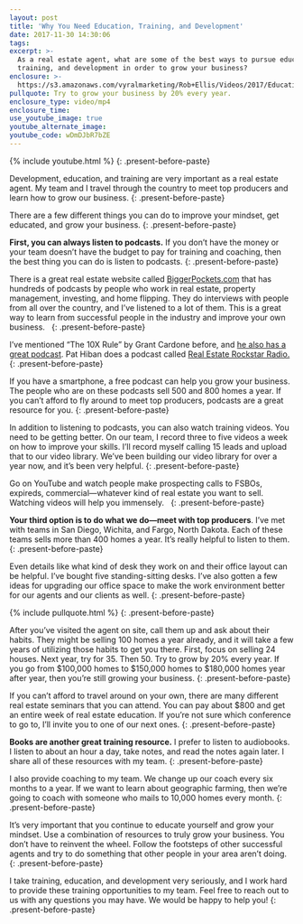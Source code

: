 ```yaml
---
layout: post
title: 'Why You Need Education, Training, and Development'
date: 2017-11-30 14:30:06
tags:
excerpt: >-
  As a real estate agent, what are some of the best ways to pursue education,
  training, and development in order to grow your business?
enclosure: >-
  https://s3.amazonaws.com/vyralmarketing/Rob+Ellis/Videos/2017/Education%252C+Training%252C+And+Development+-+Central+Ohio+Real+Estate+Agent.mp4
pullquote: Try to grow your business by 20% every year.
enclosure_type: video/mp4
enclosure_time:
use_youtube_image: true
youtube_alternate_image:
youtube_code: wDmDJbR7bZE
---
```



{% include youtube.html %}
{: .present-before-paste}

Development, education, and training are very important as a real estate agent. My team and I travel through the country to meet top producers and learn how to grow our business.
{: .present-before-paste}

There are a few different things you can do to improve your mindset, get educated, and grow your business.
{: .present-before-paste}

**First, you can always listen to podcasts.** If you don’t have the money or your team doesn’t have the budget to pay for training and coaching, then the best thing you can do is listen to podcasts.
{: .present-before-paste}

There is a great real estate website called [BiggerPockets.com](http://www.BiggerPockets.com) that has hundreds of podcasts by people who work in real estate, property management, investing, and home flipping. They do interviews with people from all over the country, and I’ve listened to a lot of them. This is a great way to learn from successful people in the industry and improve your own business. &nbsp;
{: .present-before-paste}

I’ve mentioned “The 10X Rule” by Grant Cardone before, and [he also has a great podcast](https://grantcardonetv.com/podcasts/). Pat Hiban does a podcast called [Real Estate Rockstar Radio.](https://hibandigital.com/)
{: .present-before-paste}

If you have a smartphone, a free podcast can help you grow your business. The people who are on these podcasts sell 500 and 800 homes a year. If you can’t afford to fly around to meet top producers, podcasts are a great resource for you.
{: .present-before-paste}

In addition to listening to podcasts, you can also watch training videos. You need to be getting better. On our team, I record three to five videos a week on how to improve your skills. I’ll record myself calling 15 leads and upload that to our video library. We’ve been building our video library for over a year now, and it’s been very helpful.
{: .present-before-paste}

Go on YouTube and watch people make prospecting calls to FSBOs, expireds, commercial—whatever kind of real estate you want to sell. Watching videos will help you immensely. &nbsp;
{: .present-before-paste}

**Your third option is to do what we do—meet with top producers**. I’ve met with teams in San Diego, Wichita, and Fargo, North Dakota. Each of these teams sells more than 400 homes a year. It’s really helpful to listen to them.
{: .present-before-paste}

Even details like what kind of desk they work on and their office layout can be helpful. I’ve bought five standing-sitting desks. I’ve also gotten a few ideas for upgrading our office space to make the work environment better for our agents and our clients as well.
{: .present-before-paste}

{% include pullquote.html %}
{: .present-before-paste}

After you’ve visited the agent on site, call them up and ask about their habits. They might be selling 100 homes a year already, and it will take a few years of utilizing those habits to get you there. First, focus on selling 24 houses. Next year, try for 35. Then 50. Try to grow by 20% every year. If you go from $100,000 homes to $150,000 homes to $180,000 homes year after year, then you’re still growing your business.
{: .present-before-paste}

If you can’t afford to travel around on your own, there are many different real estate seminars that you can attend. You can pay about $800 and get an entire week of real estate education. If you’re not sure which conference to go to, I’ll invite you to one of our next ones.
{: .present-before-paste}

**Books are another great training resource.** I prefer to listen to audiobooks. I listen to about an hour a day, take notes, and read the notes again later. I share all of these resources with my team.
{: .present-before-paste}

I also provide coaching to my team. We change up our coach every six months to a year. If we want to learn about geographic farming, then we’re going to coach with someone who mails to 10,000 homes every month.
{: .present-before-paste}

It’s very important that you continue to educate yourself and grow your mindset. Use a combination of resources to truly grow your business. You don’t have to reinvent the wheel. Follow the footsteps of other successful agents and try to do something that other people in your area aren’t doing.
{: .present-before-paste}

I take training, education, and development very seriously, and I work hard to provide these training opportunities to my team. Feel free to reach out to us with any questions you may have. We would be happy to help you!
{: .present-before-paste}